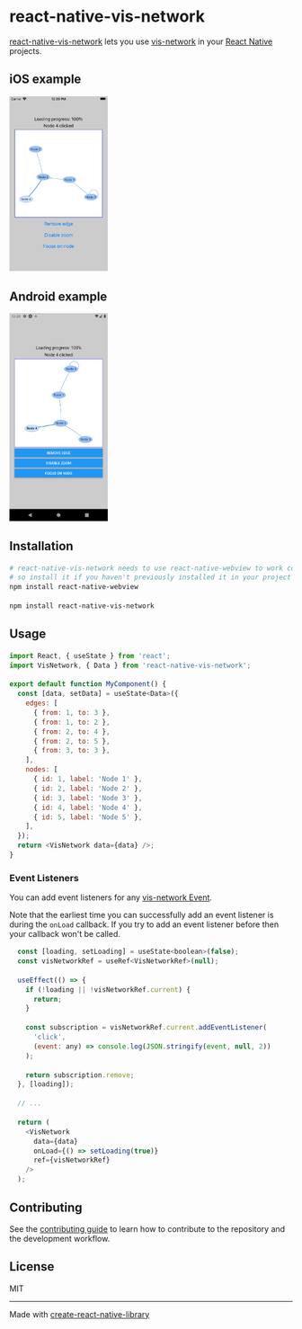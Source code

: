 # react-native-vis-network

[react-native-vis-network](https://github.com/High5Apps/react-native-vis-network#readme) lets you use [vis-network](https://github.com/visjs/vis-network#readme) in your [React Native](https://reactnative.dev/) projects.

## iOS example
<img src="docs/images/example-network-on-ios.png" width="175">

## Android example
<img src="docs/images/example-network-on-android.png" width="175">

## Installation

```sh
# react-native-vis-network needs to use react-native-webview to work correctly,
# so install it if you haven't previously installed it in your project
npm install react-native-webview

npm install react-native-vis-network
```

## Usage

```js
import React, { useState } from 'react';
import VisNetwork, { Data } from 'react-native-vis-network';

export default function MyComponent() {
  const [data, setData] = useState<Data>({
    edges: [
      { from: 1, to: 3 },
      { from: 1, to: 2 },
      { from: 2, to: 4 },
      { from: 2, to: 5 },
      { from: 3, to: 3 },
    ],
    nodes: [
      { id: 1, label: 'Node 1' },
      { id: 2, label: 'Node 2' },
      { id: 3, label: 'Node 3' },
      { id: 4, label: 'Node 4' },
      { id: 5, label: 'Node 5' },
    ],
  });
  return <VisNetwork data={data} />;
}
```

### Event Listeners
You can add event listeners for any [vis-network Event](https://visjs.github.io/vis-network/docs/network/#Events).

Note that the earliest time you can successfully add an event listener is during the `onLoad` callback. If you try to add an event listener before then your callback won't be called.

```js
  const [loading, setLoading] = useState<boolean>(false);
  const visNetworkRef = useRef<VisNetworkRef>(null);

  useEffect(() => {
    if (!loading || !visNetworkRef.current) {
      return;
    }

    const subscription = visNetworkRef.current.addEventListener(
      'click',
      (event: any) => console.log(JSON.stringify(event, null, 2))
    );

    return subscription.remove;
  }, [loading]);

  // ...

  return (
    <VisNetwork
      data={data}
      onLoad={() => setLoading(true)}
      ref={visNetworkRef}
    />
  );
```

## Contributing

See the [contributing guide](CONTRIBUTING.md) to learn how to contribute to the repository and the development workflow.

## License

MIT

---

Made with [create-react-native-library](https://github.com/callstack/react-native-builder-bob)
